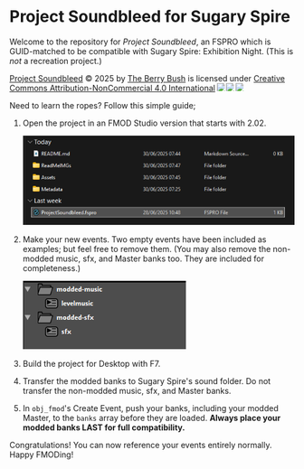 # Project Soundbleed for Sugary Spire

Welcome to the repository for *Project Soundbleed*, an FSPRO which is GUID-matched to be compatible with Sugary Spire: Exhibition Night. (This is *not* a recreation project.)

<a href="https://github.com/TheBerryBush/ProjectSoundbleed/">Project Soundbleed</a> © 2025 by <a href="https://github.com/TheBerryBush/">The Berry Bush</a> is licensed under <a href="https://creativecommons.org/licenses/by-nc/4.0/">Creative Commons Attribution-NonCommercial 4.0 International</a><img src="https://mirrors.creativecommons.org/presskit/icons/cc.svg" style="max-width: 1em;max-height:1em;margin-left: .2em;"><img src="https://mirrors.creativecommons.org/presskit/icons/by.svg" style="max-width: 1em;max-height:1em;margin-left: .2em;"><img src="https://mirrors.creativecommons.org/presskit/icons/nc.svg" style="max-width: 1em;max-height:1em;margin-left: .2em;">

Need to learn the ropes? Follow this simple guide;

1. Open the project in an FMOD Studio version that starts with 2.02.

    ![Screenshot depitcting the File Explorer cursor over](ReadMeIMGs/image1.png)

2. Make your new events. Two empty events have been included as examples; but feel free to remove them. (You may also remove the non-modded music, sfx, and Master banks too. They are included for completeness.)

   ![alt text](ReadMeIMGs/image2.png)

3. Build the project for Desktop with F7.

4. Transfer the modded banks to Sugary Spire's sound folder. Do not transfer the non-modded music, sfx, and Master banks.

5. In `obj_fmod`'s Create Event, push your banks, including your modded Master, to the `banks` array before they are loaded. **Always place your modded banks LAST for full compatibility.**

Congratulations! You can now reference your events entirely normally. Happy FMODing!